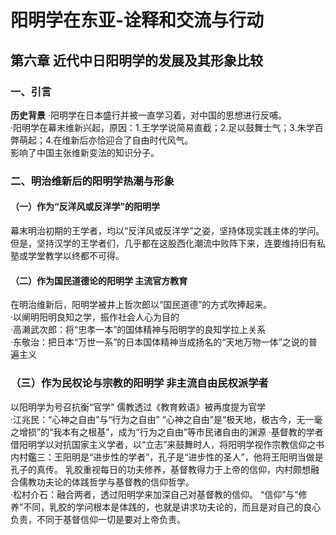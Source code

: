 # 阳明学在东亚-诠释和交流与行动  
## 第六章 近代中日阳明学的发展及其形象比较  
### 一、引言    
**历史背景**
·阳明学在日本盛行并被一直学习着，对中国的思想进行反哺。  
·阳明学在幕末维新兴起，原因：1.王学学说简易直截；2.足以鼓舞士气；3.朱学百弊萌起；4.在维新后亦恰迎合了自由时代风气。  
影响了中国主张维新变法的知识分子。  
### 二、明治维新后的阳明学热潮与形象  
#### （一）作为“反洋风或反洋学”的阳明学  
幕末明治初期的王学者，均以“反洋风或反洋学”之姿，坚持体现实践主体的学问。但是，坚持汉学的王学者们，几乎都在这股西化潮流中败阵下来，连要维持旧有私塾或学堂教学以终都不可得。  
#### （二）作为国民道德论的阳明学  主流官方教育
在明治维新后，阳明学被井上哲次郎以“国民道德”的方式吹捧起来。  
·以阐明阳明良知之学，振作社会人心为目的  
·高濑武次郎：将“忠孝一本”的国体精神与阳明学的良知学拉上关系  
·东敬治：把日本“万世一系”的日本国体精神当成扬名的“天地万物一体”之说的普遍主义  
### （三）作为民权论与宗教的阳明学  非主流自由民权派学者
以阳明学为号召抗衡“官学”  儒教透过《教育敕语》被再度提为官学  
·江兆民：“心神之自由”与“行为之自由”    “心神之自由”是“极天地，极古今，无一毫之增损”的“我本有之根基”，成为“行为之自由”等市民诸自由的渊源
·基督教的学者借阳明学以对抗国家主义学者，以“立志”来鼓舞时人，将阳明学视作宗教信仰之书  
 内村鑑三：王阳明是“进步性的学者”，孔子是“进步性的圣人”，他将王阳明当做是孔子的真传。  乳胶重视每日的功夫修养，基督教得力于上帝的信仰，内村颇想融合儒教功夫论的体践哲学与基督教的信仰哲学。  
·松村介石：融合两者，透过阳明学来加深自己对基督教的信仰。  “信仰”与“修养”不同，乳胶的学问根本是体践的，也就是讲求功夫论的，而且是对自己的良心负责，不同于基督信仰一切是要对上帝负责。
